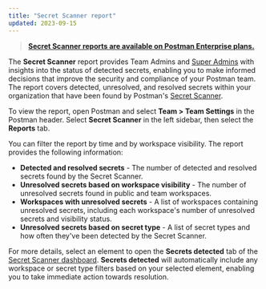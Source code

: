 ```yaml
---
title: "Secret Scanner report"
updated: 2023-09-15
---
```


> **[Secret Scanner reports are available on Postman Enterprise plans.](https://www.postman.com/pricing/)**

The **Secret Scanner** report provides Team Admins and [Super Admins](/docs/collaborating-in-postman/roles-and-permissions/#team-roles) with insights into the status of detected secrets, enabling you to make informed decisions that improve the security and compliance of your Postman team. The report covers detected, unresolved, and resolved secrets within your organization that have been found by Postman's [Secret Scanner](/docs/administration/secret-scanner/).

To view the report, open Postman and select **Team > Team Settings** in the Postman header. Select **Secret Scanner** in the left sidebar, then select the **Reports** tab.

You can filter the report by time and by workspace visibility. The report provides the following information:

* **Detected and resolved secrets** - The number of detected and resolved secrets found by the Secret Scanner.
* **Unresolved secrets based on workspace visibility** - The number of unresolved secrets found in public and team workspaces.
* **Workspaces with unresolved secrets** - A list of workspaces containing unresolved secrets, including each workspace's number of unresolved secrets and visibility status.
* **Unresolved secrets based on secret type** - A list of secret types and how often they've been detected by the Secret Scanner.

For more details, select an element to open the **Secrets detected** tab of the [Secret Scanner dashboard](https://go.postman.co/settings/team/secret-scanner/findings). **Secrets detected** will automatically include any workspace or secret type filters based on your selected element, enabling you to take immediate action towards resolution.
